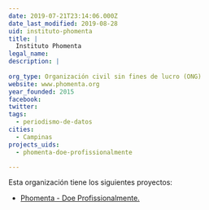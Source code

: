 ```yaml
---
date: 2019-07-21T23:14:06.000Z
date_last_modified: 2019-08-28
uid: instituto-phomenta
title: |
  Instituto Phomenta
legal_name: 
description: |
  
org_type: Organización civil sin fines de lucro (ONG)
website: www.phomenta.org
year_founded: 2015
facebook: 
twitter: 
tags:
  - periodismo-de-datos
cities: 
  - Campinas
projects_uids:
  - phomenta-doe-profissionalmente

---
```


Esta organización tiene los siguientes proyectos:

- [Phomenta - Doe Profissionalmente.](/proyectos/phomenta-doe-profissionalmente)
